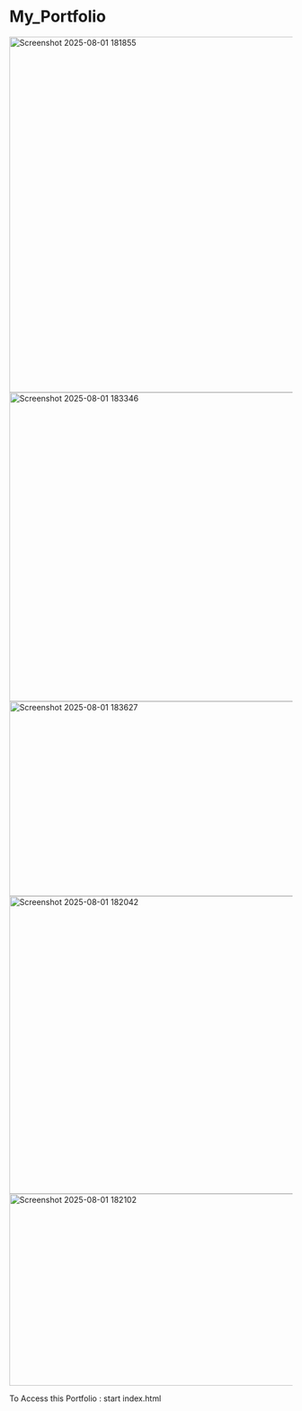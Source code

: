 # My_Portfolio

<img width="1146" height="632" alt="Screenshot 2025-08-01 181855" src="https://github.com/user-attachments/assets/6f04b90b-00ea-48a6-b6b7-6928692f5f52" />

<img width="1154" height="549" alt="Screenshot 2025-08-01 183346" src="https://github.com/user-attachments/assets/ce2d6b91-a606-4be8-a4d2-56fc70406b01" />

<img width="1094" height="346" alt="Screenshot 2025-08-01 183627" src="https://github.com/user-attachments/assets/0883f086-d1bc-4ec8-af6d-726b211375bb" />

<img width="1135" height="529" alt="Screenshot 2025-08-01 182042" src="https://github.com/user-attachments/assets/d2453595-9318-48e8-86ad-4d73e95628d8" />

<img width="1125" height="341" alt="Screenshot 2025-08-01 182102" src="https://github.com/user-attachments/assets/9e268d40-f80b-4809-95aa-dd790fc3bd0b" />

To Access this Portfolio : start index.html



